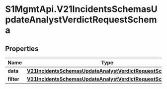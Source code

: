 # S1MgmtApi.V21IncidentsSchemasUpdateAnalystVerdictRequestSchema

## Properties
Name | Type | Description | Notes
------------ | ------------- | ------------- | -------------
**data** | [**V21IncidentsSchemasUpdateAnalystVerdictRequestSchemaData**](V21IncidentsSchemasUpdateAnalystVerdictRequestSchemaData.md) |  | 
**filter** | [**V21IncidentsSchemasUpdateAnalystVerdictRequestSchemaFilter**](V21IncidentsSchemasUpdateAnalystVerdictRequestSchemaFilter.md) |  | 


